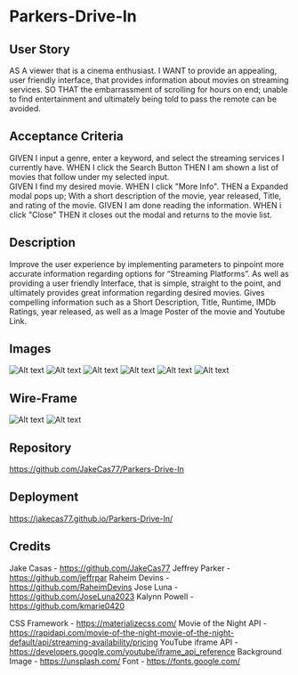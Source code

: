# Parkers-Drive-In

## User Story

AS A viewer that is a cinema enthusiast.
I WANT to provide an appealing, user friendly interface, that provides information about movies on streaming services.
SO THAT the embarrassment of scrolling for hours on end; unable to find entertainment and ultimately being told to pass the remote can be avoided.

## Acceptance Criteria

GIVEN I input a genre, enter a keyword, and select the streaming services I currently have.
WHEN I click the Search Button
THEN I am shown a list of movies that follow under my selected input.  
GIVEN I find my desired movie.
WHEN I click "More Info".
THEN a Expanded modal pops up; With a short description of the movie, year released, Title, and rating of the movie.
GIVEN I am done reading the information.
WHEN i click "Close" 
THEN it closes out the modal and returns to the movie list. 

## Description

Improve the user experience by implementing parameters to pinpoint more accurate information regarding options for “Streaming Platforms”.
As well as providing a user friendly Interface, that is simple, straight to the point, and ultimately provides great information regarding desired movies.
Gives compelling information such as a Short Description, Title, Runtime, IMDb Ratings, year released, as well as a Image Poster of the movie and Youtube Link.  


## Images

![Alt text](assets/images/drivein.jpg)
![Alt text](assets/images/2023-06-02%20(6).png)
![Alt text](assets/images/2023-06-02%20(3).png)
![Alt text](assets/images/image%20(3).png)
![Alt text](assets/images/modal-img.PNG)
![Alt text](assets/images/mobile-img.PNG)

## Wire-Frame

![Alt text](assets/images/image.png)
![Alt text](assets/images/movie-mockup.jpg)

## Repository

https://github.com/JakeCas77/Parkers-Drive-In

## Deployment 

https://jakecas77.github.io/Parkers-Drive-In/

## Credits
Jake Casas - https://github.com/JakeCas77
Jeffrey Parker - https://github.com/jeffrpar
Raheim Devins - https://github.com/RaheimDevins 
Jose Luna - https://github.com/JoseLuna2023
Kalynn Powell - https://github.com/kmarie0420

CSS Framework - https://materializecss.com/
Movie of the Night API - https://rapidapi.com/movie-of-the-night-movie-of-the-night-default/api/streaming-availability/pricing
YouTube iframe API - https://developers.google.com/youtube/iframe_api_reference
Background Image - https://unsplash.com/ 
Font - https://fonts.google.com/ 


